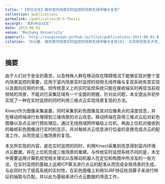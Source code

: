 ```yaml
---
title: "【学位论文】面向室内场景实时监控的视频无线传输与复现"
collection: publications
permalink: /publication/B-S-Thesis
excerpt: '本科毕业论文'
date: 2013-06-01
venue: 'Beihang University'
paperurl: 'http://sunqinxuan.github.io/files/publications-2013-06-01-B.S.Thesis.pdf'
citation: '孙沁璇. 面向室内场景实时监控的视频无线传输与复现[D]. 北京航空航天大学, 2013.'
---
```


## 摘要

由于人们对于安全的需求，以及特殊人群在移动存在障碍情况下能够实现对整个室内场景监控的需要，应用于室内场景实时监控的视频无线传输与复现系统有其实现以及面向应用的价值。但传统意义上的实时监控系统只能在接收端实时再现当前视频帧的场景，不能对已采集区域有一个全面的把握，针对此问题，本文提出并初步实现了一种在实时监控的同时利用三维点云实现场景复现的方法。

Kinect作为图像采集装置，同时采集到彩色图像及其对应像素点的深度信息，并在移动终端进行处理得到三维场景的点云信息。移动终端在获得三维点云后对彩色图像以及点云进行预处理后，通过无线局域网传输给上位机，再由上位机对接收到的每帧彩色图像进行实时的显示，并对每帧点云信息进行位姿的变换完成点云的配准工作，从而完成三维场景的复现。

本文所实现的内容，是在实时监控的同时，利用Kinect采集到信息得到室内环境点云数据，并在上位机完成三维场景的重建。与传统实时监控系统不同的是，本文中需要运用计算机视觉相关理论以及移动机器人在定位和构图中所涉及的一些方法，在实时监控的基础上运用ICP算法进行点云的配准从而完成全局场景的生成，与此同时为了提高系统的实时性，在彩色图像上利用SURF特征检测算子来进行特征的抽取与匹配，并以此为基础来进行点云数据的筛选工作。
